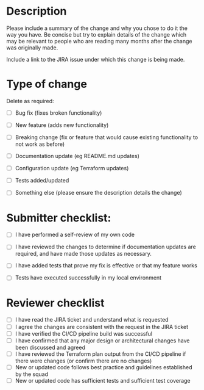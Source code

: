 # Description
Please include a summary of the change and why you chose to do it the way you have. Be concise but try to explain details of the change which may be relevant to people who are reading many months after the change was originally made.
 
Include a link to the JIRA issue under which this change is being made.
 
 
# Type of change
Delete as required:
- [ ] Bug fix (fixes broken functionality)
- [ ] New feature (adds new functionality)
- [ ] Breaking change (fix or feature that would cause existing functionality to not work as before)
- [ ] Documentation update (eg README.md updates)
- [ ] Configuration update (eg Terraform updates)
- [ ] Tests added/updated
- [ ] Something else (please ensure the description details the change)
 
 
# Submitter checklist:
- [ ] I have performed a self-review of my own code
- [ ] I have reviewed the changes to determine if documentation updates are required, and have made those updates as necessary.
- [ ] I have added tests that prove my fix is effective or that my feature works
- [ ] Tests have executed successfully in my local environment
 
 
# Reviewer checklist
- [ ] I have read the JIRA ticket and understand what is requested
- [ ] I agree the changes are consistent with the request in the JIRA ticket
- [ ] I have verified the CI/CD pipeline build was successful
- [ ] I have confirmed that any major design or architectural changes have been discussed and agreed
- [ ] I have reviewed the Terraform plan output from the CI/CD pipeline if there were changes (or confirm there are no changes)
- [ ] New or updated code follows best practice and guidelines established by the squad
- [ ] New or updated code has sufficient tests and sufficient test coverage
